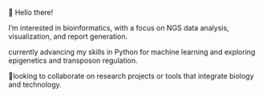 👋 Hello there!

I’m interested in bioinformatics, with a focus on NGS data analysis, visualization, and report generation.

currently advancing my skills in Python for machine learning and exploring epigenetics and transposon regulation.

💞️looking to collaborate on research projects or tools that integrate biology and technology.
<!---
Epsiba-23/Epsiba-23 is a ✨ special ✨ repository because its `README.md` (this file) appears on your GitHub profile.
You can click the Preview link to take a look at your changes.
--->
